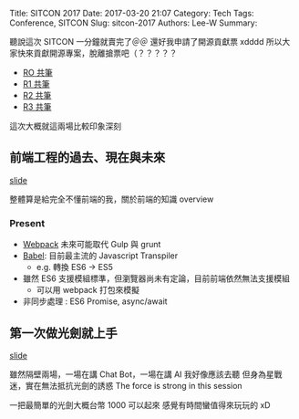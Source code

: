 Title: SITCON 2017
Date: 2017-03-20 21:07
Category: Tech
Tags: Conference, SITCON
Slug: sitcon-2017
Authors: Lee-W
Summary:

聽說這次 SITCON 一分鐘就賣完了＠＠
還好我申請了開源貢獻票 xdddd
所以大家快來貢獻開源專案，脫離搶票吧（？？？？？

<!--more-->

* [RO 共筆](https://hackmd.io/GYVgRgHAzALA7ABgLRjCGSYFMBMckCcOAJlEjjAnHAIYBsdIcwAjEA==?edit)
* [R1 共筆](https://hackmd.io/JwdgRgTAjCEQtAMygBhPALBiAOeOBTAYwGZ4ATAVmAMuxUsQxCA=?both)
* [R2 共筆](https://hackmd.io/CwVgnARghlBMAcBaAzAdgGzscDAzRUuUqi8AJrshBAAyqwCMZEQA?both)
* [R3 共筆](https://hackmd.io/MwNhBYFMDMCMEMC0BWADARnI85kkbMDogEwDsssJwJAxrGarEA==?both)

這次大概就這兩場比較印象深刻

## 前端工程的過去、現在與未來

[slide](http://slides.com/tz5514/deck-1-2#/)

整體算是給完全不懂前端的我，關於前端的知識 overview

### Present

* [Webpack](https://webpack.github.io) 未來可能取代 Gulp 與 grunt
* [Babel](https://babeljs.io): 目前最主流的 Javascript Transpiler
    * e.g. 轉換 ES6 → ES5
* 雖然 ES6 支援模組標準，但瀏覽器尚未有定論，目前前端依然無法支援模組
    * 可以用 webpack 打包來模擬
* 非同步處理 : ES6 Promise, async/await

## 第一次做光劍就上手

[slide](https://www.slideshare.net/mobile/ssuserb8be06/ss-73305383)

雖然隔壁兩場，一場在講 Chat Bot，一場在講 AI
我好像應該去聽
但身為星戰迷，實在無法抵抗光劍的誘惑
The force is strong in this session

一把最簡單的光劍大概台幣 1000 可以起來
感覺有時間蠻值得來玩玩的 xD
